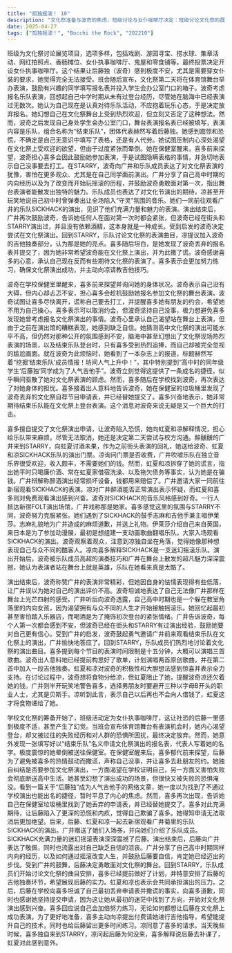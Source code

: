 ```yaml
---
title: "孤独摇滚！ 10"
description: "文化祭准备与波奇的焦虑，班级讨论与女仆咖啡厅决定：班级讨论文化祭的展出内容，选项包括戏剧、打地鼠、钓水球、纪念章收集、网红打卡点、法兰克福香肠摊、女仆管家咖啡厅、鬼屋、零食店等。最终投票决定采用女仆执事咖啡厅。波奇（后藤独）对需要穿女仆装感到极度抗拒和不适。文化祭准备与波奇的焦虑，舞台表演报名通知：班会宣布文化祭第二天体育馆舞台有节目表演，鼓励有兴趣的同学填写报名表并投入学生会室门口的箱子。文化祭准备与波奇的焦虑，波奇的内心挣扎与幻想：波奇考虑报名乐队表演，回想起初中时从未上台的经历，但幻想中已表演过千次。她认为自己现在是认真搞乐队，不应抱玩乐心态，决定放弃报名。她幻想自己在文化祭舞台上受欢迎，但又立刻否定。文化祭准备与波奇的焦虑，报名表填写与波奇的晕倒：波奇发现自己在学生会室门口，舞台表演报名表已被填写，表演内容为乐队表演，组合名为“结束乐队”，团体代表为后藤独。她震惊并恐慌，怀疑是自己无意识填写或有人代填。她试图压制想在文化祭受欢迎的欲望，但因过度紧张而晕倒。保健室醒来与喜多的行动，保健室醒来与喜多的探望：波奇在保健室醒来，喜多前来探望并关心她的身体状况。波奇表示没事，但内心担心喜多会鼓励她参加文化祭表演。保健室醒来与喜多的行动，波奇试图隐瞒与喜多的坚持：波奇试图让喜多离开，表示自己要去打工，不用担心，并提到喜多有约。喜多表示可以取消约会，但波奇坚持自己没事，想避免喜多得知报名一事。保健室醒来与喜多的行动，对文化祭演出的犹豫：波奇内心承认想上台，但又因在演出馆表现不佳而缺乏勇气。她认为高中文化祭的表演可能是业余水平，但仍对氛围感到不安，幻想了热情洋溢的文化祭演出场景，以及结束乐队登台时喜多受到热烈欢迎而自己被冷落的场景。保健室醒来与喜多的行动，杂志报道与波奇的“出名方案”：波奇看到一份杂志报道，标题是“挖掘‘结束乐队’成员情报！坊间人气上升中！”，其中提到“高中时的同年级学生‘后藤独’同学成为了人气吉他手”。波奇认为这是出名的途径，烦恼似乎因此消除。保健室醒来与喜多的行动，喜多提交报名表：喜多在学校找到波奇，表示担心她的身体。喜多透露她替波奇提交了文化祭的自荐节目申请，因为在保健室垃圾桶里发现了报名表。她对结束乐队能在文化祭出场表示非常期待。波奇再次受到巨大冲击。向乐队成员求助与SICK HACK的演出，向虹夏和凉求助：波奇向虹夏和凉解释喜多擅自提交了文化祭申请。虹夏惊讶，以为波奇很想去。波奇感到恐慌，认为自己成了“杀人犯”，担心给乐队带来麻烦。她表示无法取消，但会尝试明天去商量。向乐队成员求助与SICK HACK的演出，广井的到来与SICK HACK的邀请：广井醉醺醺地来到STARRY，向虹夏要酒。虹夏拒绝。广井给了波奇、虹夏和凉SICK HACK乐队演出的门票，作为上次的回礼。向乐队成员求助与SICK HACK的演出，关于广井的经济状况：凉询问门票是否收费，广井声称自己的乐队在独立音乐圈很受欢迎，卖票和周边都很赚钱，不需要她们的钱。但凉和虹夏揭露她经常喝便宜酒、在虹夏家洗澡、欠钱不还等事实，认为她在骗钱。广井解释是因为醉酒演出损坏器材，钱都用来赔偿了。向乐队成员求助与SICK HACK的演出，前往新宿FOLT：广井邀请大家一起去新宿看SICK HACK的演出。凉对广井醉酒能否演出表示怀疑。虹夏和喜多对能免费看演出感到兴奋。波奇对SICK HACK的音乐风格感到好奇。向乐队成员求助与SICK HACK的演出，抵达演出馆与SICK HACK成员：一行人抵达新宿FOLT演出馆。广井称这里是她家。喜多觉得气氛和STARRY不同。波奇试图克服紧张。她们遇到了SICK HACK的鼓手志麻和吉他手/主唱伊莱莎，志麻礼貌地向她们道歉广井造成的麻烦并送上礼物。伊莱莎介绍自己来自英国，来日本是为了漫展，原本想组动画歌曲翻唱乐队。向乐队成员求助与SICK HACK的演出，观看SICK HACK演出：一行人入场观看SICK HACK的演出。波奇观察观众，发现凉坐在角落，认为她是那种想表现与众不同的装酷客人。凉向喜多解释SICK HACK是迷幻摇滚乐队。演出开始，波奇对乐队成员的演奏技巧和广井的超人魅力感到震撼，认为演出者在舞台上就是英雄，乐队非常酷。演出后的交流与文化祭曲目决定，演出后的交流与波奇的坦白：演出结束后，波奇称赞广井的演出很棒，但因缺乏精神被广井误解。波奇坦言自己不如广井光彩夺人。演出后的交流与文化祭曲目决定，广井的过去与鼓励：广井透露自己高中时也是角落里的自闭少女，因为想过不一样的人生才玩摇滚，最初连去乐器店都会害怕，喝酒是为了掩盖紧张。她告诉波奇每个人第一次都会紧张，但波奇已经在街头和STARRY演出过，鼓励她拿出自信。演出后的交流与文化祭曲目决定，邀请广井参加文化祭：波奇鼓起勇气邀请广井来看文化祭演出。广井欣然同意。演出后的交流与文化祭曲目决定，文化祭曲目讨论：回到STARRY，大家充满热情地讨论文化祭的歌单。喜多提到每个节目限时15分钟，大概能演3首歌。波奇已经想好了歌单，包括两首原创曲，并在第二首中加入自己的吉他独奏。虹夏和凉对此感到惊喜和支持。演出后的交流与文化祭曲目决定，关于凉的债务与恋爱建议：波奇想给凉分吃的，但虹夏阻止，因为凉欠波奇钱。广井警告喜多不要找带字母B的职业的人做男朋友，特别是贝斯手。凉表示不再借钱，虹夏给了她食物。与喜多的和解与未来的练习，波奇向喜多道歉并感谢：波奇在学校向喜多坦白，自己知道是喜多提交了文化祭申请，并为此撒谎感到抱歉。她感谢喜多，因为喜多的行动让她从迷茫变得有点乐在其中。与喜多的和解与未来的练习，喜多的决心：喜多表示会更加努力练习，决心在文化祭上成功演出，因为无论如何都想让波奇在文化祭上表演。与喜多的和解与未来的练习，喜多向凉请教吉他：喜多向凉请教吉他，表示想多多练习，也让波奇能有时间练习。凉同意，但提出私教课价格不菲，喜多表示没问题。与喜多的和解与未来的练习，波奇缺席STARRY：凉询问喜多为何没有和波奇一起来STARRY，喜多回答波奇要去补课。虹夏得知波奇不在后感到惊讶。"
date: 2025-04-27
tags: ["孤独摇滚！", "Bocchi the Rock", "202210"]
---
```


班级为文化祭讨论展览项目，选项多样，包括戏剧、游园寻宝、捞水球、集章活动、网红拍照点、香肠摊位、女仆执事咖啡厅、鬼屋和零食铺等。最终投票决定开设女仆执事咖啡厅。这个结果让后藤独（波奇）感到极度不安，尤其是需要穿女仆装的要求，她觉得完全无法接受。班会随后宣布，文化祭第二天将在体育馆舞台举办表演，鼓励有兴趣的同学填写报名表并投入学生会办公室门口的箱子。波奇考虑报名乐队表演，回想起自己中学时期从未有过登台经历，尽管她在脑海中已经表演过无数次。她认为自己现在是认真对待乐队活动，不应抱着玩乐心态，于是决定放弃报名。她幻想自己在文化祭舞台上受到热烈欢迎，但立刻又否定了这种想法。然而，波奇之后发现自己身处学生会办公室门口，舞台表演报名表已经被填写，表演内容是乐队，组合名称为“结束乐队”，团体代表赫然写着后藤独。她感到震惊和恐慌，不确定是自己无意识中填写了表格，还是有人代劳。她试图压制内心深处渴望在文化祭上受欢迎的欲望，但由于过度紧张而晕倒。她在保健室醒来，喜多前来探望，波奇担心喜多会因此鼓励她参加表演，于是试图隐瞒表格的事情，并急切地表示自己没事要去打工。在STARRY，波奇向广井和乐队成员表达了对文化祭表演的犹豫，害怕在更多观众、尤其是在自己同学面前演出。广井分享了自己高中时期的内向经历以及为了改变而开始玩摇滚的历程，并鼓励波奇勇敢面对第一次，指出舞台表演者能散发出独特的魅力。乐队成员也表达了对文化节演出的期待，凉甚至开玩笑地说自己初中时曾弹奏出让全场陷入“守灵”氛围的音乐。她们一同前往观看广井的乐队SICKHACK的演出，见识了他们充满力量和魅力的表演。演出结束后，广井再次鼓励波奇，告诉她任何人在面对第一次时都会紧张，但波奇已经在街头和STARRY演出过，并且没有依赖酒精，这本身就是一种成长。受到启发的波奇决定尝试在文化祭演出。回到STARRY，乐队讨论文化祭的表演曲目，凉提议加入波奇的吉他独奏部分，认为那是她的亮点。喜多随后坦白，是她发现了波奇丢弃的报名表并提交了，因为她非常希望波奇能在文化祭上演出，并为此撒了谎。波奇感谢喜多的心意，承认自己现在反而有些期待文化祭的表演了。喜多表示会更加努力练习，确保文化祭演出成功，并主动向凉请教吉他技巧。

波奇在学校保健室里醒来，喜多前来探望并询问她的身体状况。波奇表示自己没有大碍，但内心却忐忑不安，担心喜多会趁机鼓励她报名参加文化祭的舞台表演。波奇试图让喜多尽快离开，谎称自己要去打工，并提醒喜多她有朋友的约会，希望她不用为自己操心。喜多表示可以取消约会，但波奇坚持自己没事，极力想避免喜多发现她曾考虑报名文化祭演出的事情。波奇心里承认自己渴望站在舞台上表演，但由于之前在演出馆的糟糕表现，她感到缺乏自信。她猜测高中文化祭的演出可能水平不高，但仍然对那种公开的氛围感到不安，脑海中甚至幻想出了文化祭现场热烈表演的场景，以及结束乐队登台时，只有喜多受到热烈追捧，而自己却被完全忽视的尴尬画面。就在波奇为此烦恼时，她看到了一本杂志上的报道，标题赫然写着“挖掘‘结束乐队’成员情报！坊间人气上升中！”，其中特别提到“高中时的同年级学生‘后藤独’同学成为了人气吉他手”。波奇立刻觉得这提供了一条成名的捷径，似乎瞬间驱散了她对文化祭表演的顾虑。然而，喜多随后在学校找到波奇，再次表达了对她身体的担忧。喜多接着出人意料地告诉波奇，她在保健室的垃圾桶里发现了波奇丢弃的文化祭自荐节目申请表，并已经替她提交了。喜多兴奋地表示，她非常期待结束乐队能在文化祭上登台表演。这个消息对波奇来说无疑是又一个巨大的打击。

喜多擅自提交了文化祭演出申请，让波奇陷入恐慌，她向虹夏和凉解释情况，担心给乐队带来麻烦，尽管无法取消，她还是决定第二天尝试与校方沟通。醉醺醺的广井来到STARRY，向虹夏讨酒未果，作为之前街头表演的回礼，她送给波奇、虹夏和凉SICKHACK乐队的演出门票。凉询问门票是否收费，广井吹嘘乐队在独立音乐界很受欢迎，收入颇丰，不需要她们的钱。然而，虹夏和凉拆穿了她的谎言，指出她平时只喝廉价酒、常在虹夏家借宿洗澡、以及拖欠债务等事实，认为她是在骗钱。广井辩解称醉酒演出经常损坏设备，钱都用来赔偿了。广井邀请大家一同前往新宿观看SICKHACK的表演。凉对广井醉酒能否正常演出表示怀疑，而虹夏和喜多则对免费观看演出感到兴奋。波奇对SICKHACK的音乐风格感到好奇。一行人抵达新宿FOLT演出场馆，广井戏称那是她家。喜多感觉这里的氛围与STARRY不同，波奇努力克服紧张。她们遇到了SICKHACK的鼓手志麻和吉他手兼主唱伊莱莎。志麻礼貌地为广井造成的麻烦道歉，并送上礼物。伊莱莎介绍自己来自英国，来日本是为了参加动漫展，最初是想组建一支动画歌曲翻唱乐队。大家入场观看SICKHACK的演出。波奇观察着观众，注意到凉独自坐在角落，觉得她像那种想表现自己与众不同的酷客人。凉向喜多解释SICKHACK是一支迷幻摇滚乐队。演出开始后，波奇被乐队成员高超的演奏技巧和广井在舞台上散发的超凡魅力深深震撼，她认为表演者站在舞台上就是英雄，乐队在她看来真是太酷了。

演出结束后，波奇称赞广井的表演非常精彩，但她因自身的怯懦表现得有些低落，让广井误以为她对自己的演出评价不高。波奇坦诚地表达了自己无法像广井那样在舞台上光芒四射的感受。广井听后向波奇透露，自己高中时期也是一个躲在教室角落里的内向女孩，因为渴望拥有与众不同的人生才开始接触摇滚乐。她回忆起最初甚至害怕踏入乐器店，而喝酒是为了掩饰初次登台的紧张情绪。广井告诉波奇，每个人第一次都会感到不安，但波奇已经在街头和STARRY有过演出经验，鼓励她要对自己更有信心。受到广井的启发，波奇鼓起勇气邀请广井前来观看结束乐队在文化祭上的演出，广井愉快地答应了。回到STARRY，乐队成员们热烈地讨论着文化祭的演出曲目。喜多提到每个节目的表演时间限制是十五分钟，大概可以演唱三首歌曲。波奇出人意料地已经提前构思好了歌单，计划演唱两首原创歌曲，并在第二首中加入一段吉他独奏。虹夏和凉对波奇的积极性和大胆想法感到惊喜并表示全力支持。在讨论过程中，波奇想将食物分给凉，但虹夏阻止了她，提醒波奇凉还欠着她的钱。广井则半开玩笑地警告喜多，选择男朋友时要避开三种以字母B开头的职业人士，尤其是贝斯手。凉听到此言，表示自己以后再也不会向人借钱了，虹夏这才将食物递给了她。

学校文化祭的筹备开始了，班级活动定为女仆执事咖啡厅，这让社恐的后藤一里感到极度不适，甚至产生了幻觉。当班会宣布体育馆舞台有表演机会时，她内心渴望登台，却又被过往的失败经历和对人群的恐惧所困扰，最终决定放弃。然而，她意外发现一张填写好以“结束乐队”名义申请文化祭演出的报名表，代表人写着她的名字。极度震惊的她晕倒被送往保健室。在保健室醒来后，喜多郁代前来探望，后藤为了避免被喜多的热情鼓动而撒谎，声称自己没事，并让喜多去赴朋友的约。她独自纠结是否要参加文化祭演出，一方面渴望在学校证明自己，另一方面又害怕失败会彻底断送高中生活。她甚至幻想了演出成功的场景，但很快又被失败的恐惧淹没。看到一篇关于“后藤独”成为人气吉他手的网络文章，她一度以为找到了不通过学校演出也能出名的捷径，暂时平息了内心的焦虑。然而，喜多再次出现，告诉她自己在保健室垃圾桶里找到了她丢弃的申请表，并已经替她提交了。喜多对此充满期待，让后藤陷入了更深的恐慌和内疚，觉得自己欺骗了喜多。她得知申请无法取消后更加绝望。后来，后藤、虹夏和凉一起去新宿观看广井菊里的乐队SICKHACK的演出。广井赠送了她们入场券，并向她们介绍了乐队成员。SICKHACK充满力量的迷幻摇滚表演深深震撼了后藤。演出结束后，后藤向广井表达了敬佩，同时也流露出对自己缺乏自信的沮丧。广井分享了自己高中时期同样内向的经历，以及如何通过摇滚改变人生，并鼓励后藤要自信，肯定她已经迈出的步伐。受到广井的鼓舞，后藤决定勇敢面对文化祭的舞台。回到STARRY，乐队成员们开始讨论文化祭的曲目安排，喜多已经提前做好了计划，并特意安排了后藤的吉他独奏环节，希望展现后藤的实力。虹夏和凉也表示会共同承担演出的压力。之后，后藤在学校向喜多坦诚了自己最初丢弃申请表并撒谎的事实，向喜多道歉，同时也感谢她坚持提交申请，因为这让她从最初的迷茫中找到了方向，开始对文化祭演出感到兴奋。喜多回应说自己会加倍努力练习，无论如何都想让后藤在文化祭上成功表演。为了更好地准备，喜多主动向凉提出付费请她进行吉他指导，希望能提升自己的技术，同时也给后藤留出更多时间练习。凉同意了喜多的请求。当天晚些时候，喜多独自来到STARRY，凉问起后藤为何没来，喜多解释说后藤去补课了，虹夏对此感到意外。